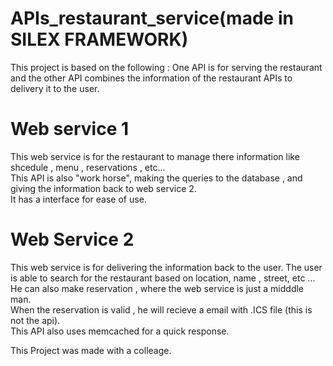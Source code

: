# APIs_restaurant_service(made in SILEX FRAMEWORK)
This project is based on the following : One API is for serving the restaurant and the other API combines the information of the restaurant APIs to delivery it to the user.

# Web service 1

This web service is for the restaurant to manage there information like shcedule , menu , reservations , etc...  
This API is also "work horse", making the queries to the database , and giving the information back to web service 2.  
It has a interface for ease of use.  

# Web Service 2

This web service is for delivering the information back to the user. The user is able to search for the restaurant based on location, name , street, etc ...  
He can also make reservation , where the web service is just a midddle man.  
When the reservation is valid , he will recieve a email with .ICS file (this is not the api).  
This API also uses memcached for a quick response.



This Project was made with a colleage.

